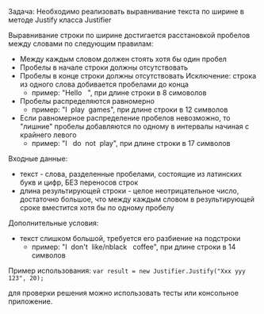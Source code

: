 Задача:
Необходимо реализовать выравнивание текста по ширине в методе Justify класса Justifier
 
Выравнивание строки по ширине достигается расстановкой пробелов между словами по следующим правилам:
 - Между каждым словом должен стоять хотя бы один пробел
 - Пробелы в начале строки должны отсутствовать
 - Пробелы в конце строки должны отсутствовать
      Исключение: строка из одного слова добивается пробелами до конца
   *   пример: "Hello&nbsp;&nbsp;&nbsp;", при длине строки в 8 симоволов
 - Пробелы распределяются равномерно
   *   пример: "I&nbsp;&nbsp;play&nbsp;&nbsp;games", при длине строки в 12 символов
 - Если равномерное распределение пробелов невозможно, то "лишние" пробелы добавляются по одному в интервалы начиная с крайнего левого
   *   пример: "I&nbsp;&nbsp;&nbsp;do&nbsp;&nbsp;not&nbsp;&nbsp;play", при длине строки в 17 символов

 Входные данные:
 - текст - слова, разделенные пробелами, состоящие из латинских букв и цифр, БЕЗ переносов строк
 - длина результирующей строки - целое неотрицательное число, достаточно большое, что между каждым словом в результирующей сроке вместится хотя бы по одному пробелу
 
 Дополнительные условия:
 - текст слишком большой, требуется его разбиение на подстроки
   *   пример: "I&nbsp;&nbsp;don't&nbsp;&nbsp;like/nblack&nbsp;&nbsp;&nbsp;coffee", при длине строки в 14 символов
 
 Пример использования:
 ``` var result = new Justifier.Justify("Xxx yyy 123", 20); ```
 
 для проверки решения можно использовать тесты или консольное приложение.
